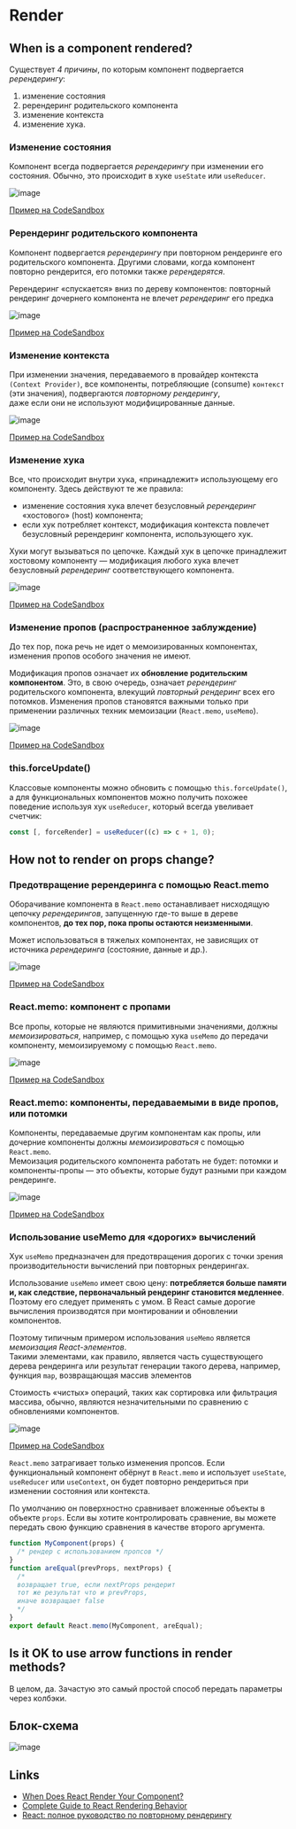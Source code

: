 # Render

## When is a component rendered?

Существует *4 причины*, по которым компонент подвергается *ререндерингу*:
1. изменение состояния
2. ререндеринг родительского компонента
3. изменение контекста
4. изменение хука.

### Изменение состояния
Компонент всегда подвергается *ререндерингу* при изменении его состояния. Обычно, это происходит в хуке `useState` или `useReducer`.

![image](https://user-images.githubusercontent.com/55184984/235942025-ed4a03c3-7aed-4b10-ab5f-cf88ad449b8d.png)

[Пример на CodeSandbox](https://codesandbox.io/s/part2-1-re-renders-because-of-state-ngh8uc?file=/src/App.tsx)

### Ререндеринг родительского компонента
Компонент подвергается *ререндерингу* при повторном рендеринге его родительского компонента. Другими словами, когда компонент повторно рендерится, его потомки также *ререндерятся*.

Ререндеринг «спускается» вниз по дереву компонентов: повторный рендеринг дочернего компонента не влечет *ререндеринг* его предка

![image](https://user-images.githubusercontent.com/55184984/235942754-39191159-c217-4447-ad3d-c6eed05c890b.png)

[Пример на CodeSandbox](https://codesandbox.io/s/part-2-2-re-renders-because-of-parent-b0xvxt?file=/src/App.tsx)

### Изменение контекста
При изменении значения, передаваемого в провайдер контекста `(Context Provider)`, все компоненты, потребляющие (consume) `контекст` (эти значения), подвергаются *повторному рендерингу*,  
даже если они не используют модифицированные данные.

![image](https://user-images.githubusercontent.com/55184984/235943788-c02d6ad4-5475-4fa6-bdfe-f523e68347ee.png)

[Пример на CodeSandbox](https://codesandbox.io/s/part-2-3-re-render-because-of-context-i75lwh?file=/src/App.tsx)

### Изменение хука
Все, что происходит внутри хука, «принадлежит» использующему его компоненту. Здесь действуют те же правила:
  + изменение состояния хука влечет безусловный *ререндеринг* «хостового» (host) компонента;
  + если хук потребляет контекст, модификация контекста повлечет безусловный ререндеринг компонента, использующего хук.

Хуки могут вызываться по цепочке. Каждый хук в цепочке принадлежит хостовому компоненту — модификация любого хука влечет безусловный *ререндеринг* соответствующего компонента.

![image](https://user-images.githubusercontent.com/55184984/235944739-61ec92a2-6bfc-48d1-8588-fb151d2f0de8.png)

[Пример на CodeSandbox](https://codesandbox.io/s/part-2-4-re-render-because-of-hooks-5kpdrp?file=/src/App.tsx)

### Изменение пропов (распространенное заблуждение)
До тех пор, пока речь не идет о мемоизированных компонентах, изменения пропов особого значения не имеют.

Модификация пропов означает их **обновление родительским компонентом**. Это, в свою очередь, означает *ререндеринг* родительского компонента, влекущий *повторный рендеринг* всех его потомков.
Изменения пропов становятся важными только при применении различных техник мемоизации (`React.memo`, `useMemo`).

![image](https://user-images.githubusercontent.com/55184984/235945393-b0508fdc-27a3-458f-b180-0caa2b3a2709.png)

[Пример на CodeSandbox](https://codesandbox.io/s/part-2-5-re-render-props-not-relevant-2b8o0p?file=/src/App.tsx)

### this.forceUpdate()
Классовые компоненты можно обновить с помощью `this.forceUpdate()`, а для функциональных компонентов можно получить похожее поведение используя хук `useReducer`, который всегда увеливает счетчик:
```js
const [, forceRender] = useReducer((c) => c + 1, 0);
```

## How not to render on props change?
### Предотвращение ререндеринга с помощью React.memo
Оборачивание компонента в `React.memo` останавливает нисходящую цепочку *ререндерингов*, запущенную где-то выше в дереве компонентов, **до тех пор, пока пропы остаются неизменными**.

Может использоваться в тяжелых компонентах, не зависящих от источника *ререндеринга* (состояние, данные и др.).

![image](https://user-images.githubusercontent.com/55184984/235949577-b8b8291d-ce4d-4179-86bb-6724ef42f6fc.png)

[Пример на CodeSandbox](https://codesandbox.io/s/part-4-simple-memo-fz4xhw?file=/src/App.tsx)

### React.memo: компонент с пропами
Все пропы, которые не являются примитивными значениями, должны *мемоизироваться*, например, с помощью хука `useMemo` до передачи компоненту, мемоизируемому с помощью `React.memo`.

![image](https://user-images.githubusercontent.com/55184984/235949879-0f8ff058-cd7a-4459-8346-84676c3afd83.png)

[Пример на CodeSandbox](https://codesandbox.io/s/part-4-1-memo-on-component-with-props-fq55hm?file=/src/App.tsx)

### React.memo: компоненты, передаваемыми в виде пропов, или потомки
Компоненты, передаваемые другим компонентам как пропы, или дочерние компоненты должны *мемоизироваться* с помощью `React.memo`.   
Мемоизация родительского компонента работать не будет: потомки и компоненты-пропы — это объекты, которые будут разными при каждом рендеринге.

![image](https://user-images.githubusercontent.com/55184984/235950700-4bc54a6b-7e8e-4147-89e4-49fd07de3c8e.png)

[Пример на CodeSandbox](https://codesandbox.io/s/part-4-2-memo-on-components-in-props-55tebl?file=/src/App.tsx)

### Использование useMemo для «дорогих» вычислений
Хук `useMemo` предназначен для предотвращения дорогих с точки зрения производительности вычислений при повторных рендерингах.

Использование `useMemo` имеет свою цену: **потребляется больше памяти и, как следствие, первоначальный рендеринг становится медленнее**.  
Поэтому его следует применять с умом. В React самые дорогие вычисления производятся при монтировании и обновлении компонентов.

Поэтому типичным примером использования `useMemo` является *мемоизация React-элементов*.  
Такими элементами, как правило, является часть существующего дерева рендеринга или результат генерации такого дерева, например, функция `map`, возвращающая массив элементов

Стоимость «чистых» операций, таких как сортировка или фильтрация массива, обычно, являются незначительными по сравнению с обновлениями компонентов.

![image](https://user-images.githubusercontent.com/55184984/235951542-e8e9a7bc-2af0-48ee-b520-0c9db6843d2b.png)

[Пример на CodeSandbox](https://codesandbox.io/s/part-5-3-usememo-for-expensive-calculations-trx97x?file=/src/App.tsx)

`React.memo` затрагивает только изменения пропсов. Если функциональный компонент обёрнут в `React.memo` и использует `useState`, `useReducer` или `useContext`, он будет повторно рендериться при изменении состояния или контекста.

По умолчанию он поверхностно сравнивает вложенные объекты в объекте `props`. Если вы хотите контролировать сравнение, вы можете передать свою функцию сравнения в качестве второго аргумента.

```js
function MyComponent(props) {
  /* рендер с использованием пропсов */
}
function areEqual(prevProps, nextProps) {
  /*
  возвращает true, если nextProps рендерит
  тот же результат что и prevProps,
  иначе возвращает false
  */
}
export default React.memo(MyComponent, areEqual);
```

## Is it OK to use arrow functions in render methods?
В целом, да. Зачастую это самый простой способ передать параметры через колбэки.

## Блок-схема

![image](https://user-images.githubusercontent.com/55184984/235952831-2a02d0ff-a2b0-44a3-9562-ae20aa59caff.png)


## Links
+ [When Does React Render Your Component?](https://www.zhenghao.io/posts/react-rerender#the-flow-chart)
+ [Complete Guide to React Rendering Behavior](https://blog.isquaredsoftware.com/2020/05/blogged-answers-a-mostly-complete-guide-to-react-rendering-behavior/#rules-of-react-rendering)
+ [React: полное руководство по повторному рендерингу](https://habr.com/ru/companies/timeweb/articles/684718/)
